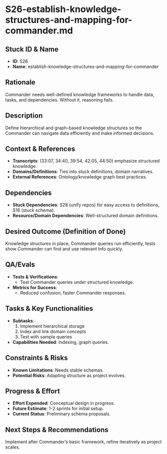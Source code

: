 # S26-establish-knowledge-structures-and-mapping-for-commander.md

## Stuck ID & Name

- **ID**: S26
- **Name**: establish-knowledge-structures-and-mapping-for-commander

## Rationale

Commander needs well-defined knowledge frameworks to handle data, tasks, and
dependencies. Without it, reasoning fails.

## Description

Define hierarchical and graph-based knowledge structures so the Commander can
navigate data efficiently and make informed decisions.

## Context & References

- **Transcripts**: (33:07, 34:40, 39:54, 42:05, 44:50) emphasize structured
  knowledge.
- **Domains/Definitions**: Ties into stuck definitions, domain narratives.
- **External References**: Ontology/knowledge graph best practices.

## Dependencies

- **Stuck Dependencies**: S28 (unify repos) for easy access to definitions, S16
  (stuck schema).
- **Resource/Domain Dependencies**: Well-structured domain definitions.

## Desired Outcome (Definition of Done)

Knowledge structures in place, Commander queries run efficiently, tests show
Commander can find and use relevant info quickly.

## QA/Evals

- **Tests & Verifications**:
  - Test Commander queries under structured knowledge.
- **Metrics for Success**:
  - Reduced confusion, faster Commander responses.

## Tasks & Key Functionalities

- **Subtasks**:
  1. Implement hierarchical storage
  2. Index and link domain concepts
  3. Test with sample queries
- **Capabilities Needed**: Indexing, graph queries.

## Constraints & Risks

- **Known Limitations**: Needs stable schemas.
- **Potential Risks**: Adapting structure as project evolves.

## Progress & Effort

- **Effort Expended**: Conceptual design in progress.
- **Future Estimate**: 1-2 sprints for initial setup.
- **Current Status**: Preliminary schema proposals.

## Next Steps & Recommendations

Implement after Commander’s basic framework, refine iteratively as project
scales.
